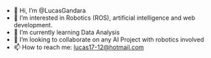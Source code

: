 - 👋 Hi, I’m @LucasGandara
- 👀 I’m interested in Robotics (ROS), artificial intelligence and web development.
- 🌱 I’m currently learning Data Analysis
- 💞️ I’m looking to collaborate on any AI Project with robotics involved
- 📫 How to reach me: lucas17-12@hotmail.com

<!---
LucasGandara/LucasGandara is a ✨ special ✨ repository because its `README.md` (this file) appears on your GitHub profile.
You can click the Preview link to take a look at your changes.
--->
